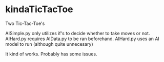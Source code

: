 # kindaTicTacToe
Two Tic-Tac-Toe's

AISimple.py only utilizes if's to decide whether to take moves or not.
AIHard.py requires AIData.py to be ran beforehand. AIHard.py uses an AI model to run (although quite unnecesary)

It kind of works. Probably has some issues.
